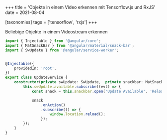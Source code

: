 +++
title = 'Objekte in einem Video erkennen mit Tensorflow.js und RxJS'
date = 2021-08-04

[taxonomies]
tags = ['tensorflow', 'rxjs']
+++

Beliebige Objekte in einem Videostream erkennen
<!-- more -->


```typescript
import { Injectable } from '@angular/core';
import { MatSnackBar } from '@angular/material/snack-bar';
import { SwUpdate } from '@angular/service-worker';


@Injectable({
    providedIn: 'root',
})
export class UpdateService {
    constructor(private swUpdate: SwUpdate,  private snackbar: MatSnackBar) {
        this.swUpdate.available.subscribe((evt) => {
            const snack = this.snackbar.open('Update Available', 'Reload');

            snack
                .onAction()
                .subscribe(() => {
                    window.location.reload();
                });
        });
    }
}
```